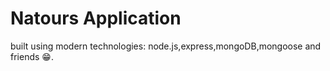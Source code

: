 # Natours Application

built using modern technologies: node.js,express,mongoDB,mongoose and friends 😁.
